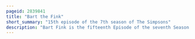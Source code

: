 ```yaml
---
pageid: 2839841
title: "Bart the Fink"
short_summary: "15th episode of the 7th season of The Simpsons"
description: "Bart Fink is the fifteenth Episode of the seventh Season of american animated Television Series the Simpsons. It initially aired on the Fox Network in the united States on february 11 1996. Bart inadvertently exposes krusty the Clown in this Episode as one of the biggest Tax Cheats in american History. Krusty fakes his Suicide and adopts an alias until Bart and lisa Convince him to become a Tv Clown again."
---
```

